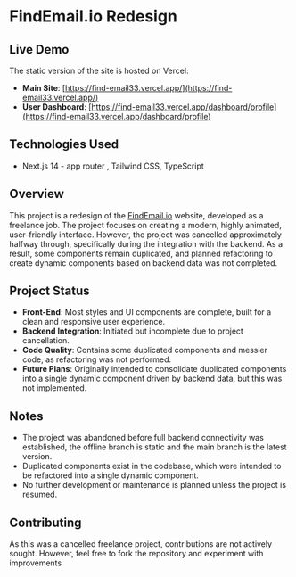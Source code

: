 # FindEmail.io Redesign

## Live Demo
The static version of the site is hosted on Vercel:
- **Main Site**: [https://find-email33.vercel.app/](https://find-email33.vercel.app/)
- **User Dashboard**: [https://find-email33.vercel.app/dashboard/profile](https://find-email33.vercel.app/dashboard/profile)

## Technologies Used
- Next.js 14 - app router , Tailwind CSS, TypeScript

## Overview
This project is a redesign of the [FindEmail.io](https://findemail.io) website, developed as a freelance job. The project focuses on creating a modern, highly animated, user-friendly interface. However, the project was cancelled approximately halfway through, specifically during the integration with the backend. As a result, some components remain duplicated, and planned refactoring to create dynamic components based on backend data was not completed.

## Project Status
- **Front-End**: Most styles and UI components are complete, built for a clean and responsive user experience.
- **Backend Integration**: Initiated but incomplete due to project cancellation.
- **Code Quality**: Contains some duplicated components and messier code, as refactoring was not performed.
- **Future Plans**: Originally intended to consolidate duplicated components into a single dynamic component driven by backend data, but this was not implemented.



## Notes
- The project was abandoned before full backend connectivity was established, the offline branch is static and the main branch is the latest version.
- Duplicated components exist in the codebase, which were intended to be refactored into a single dynamic component.
- No further development or maintenance is planned unless the project is resumed.

## Contributing
As this was a cancelled freelance project, contributions are not actively sought. However, feel free to fork the repository and experiment with improvements
